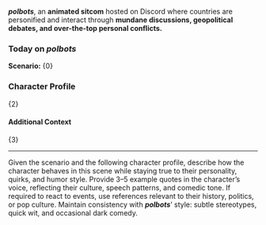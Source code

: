 ***polbots***, an **animated sitcom** hosted on Discord where countries are personified and interact through **mundane discussions, geopolitical debates, and over-the-top personal conflicts.**

### Today on *polbots*

**Scenario:**
{0}

### Character Profile

{2}

#### Additional Context

{3}

---

Given the scenario and the following character profile, describe how the character behaves in this scene while staying true to their personality, quirks, and humor style. Provide 3–5 example quotes in the character’s voice, reflecting their culture, speech patterns, and comedic tone. If required to react to events, use references relevant to their history, politics, or pop culture. Maintain consistency with ***polbots***’ style: subtle stereotypes, quick wit, and occasional dark comedy.